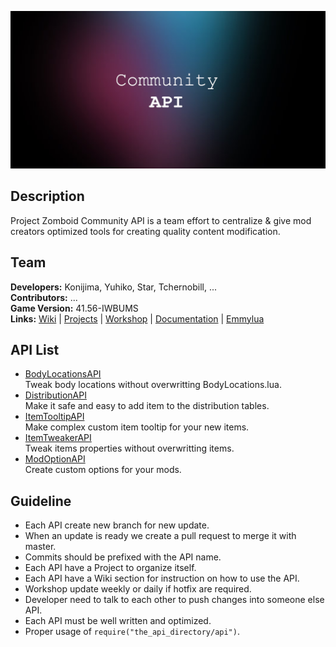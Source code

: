 ![Banner](https://github.com/Konijima/PZ-Community-API/blob/master/banner.png?raw=true)
  
## Description
Project Zomboid Community API is a team effort to centralize & give mod creators optimized tools for creating quality content modification.  
  
## Team
**Developers:** Konijima, Yuhiko, Star, Tchernobill, ...  
**Contributors:** ...  
**Game Version:** 41.56-IWBUMS  
**Links:** [Wiki](https://github.com/Konijima/PZ-Community-API/wiki) | [Projects](https://github.com/Konijima/PZ-Community-API/projects) | [Workshop](https://github.com/Konijima/PZ-Community-API) | [Documentation](https://quarantin.github.io/zomboid-javadoc/41.56/) | [Emmylua](https://emmylua.github.io/)
  
## API List
- [BodyLocationsAPI](https://github.com/Konijima/PZ-Community-API/tree/master/media/lua/client/BodyLocationsAPI)  
Tweak body locations without overwritting BodyLocations.lua.  
- [DistributionAPI](https://github.com/Konijima/PZ-Community-API/tree/master/media/lua/server/DistributionAPI)  
Make it safe and easy to add item to the distribution tables.  
- [ItemTooltipAPI](https://github.com/Konijima/PZ-Community-API/tree/master/media/lua/client/ItemTooltipAPI)  
Make complex custom item tooltip for your new items.  
- [ItemTweakerAPI](https://github.com/Konijima/PZ-Community-API/tree/master/media/lua/client/ItemTweakerAPI)  
Tweak items properties without overwritting items.  
- [ModOptionAPI](https://github.com/Konijima/PZ-Community-API/tree/master/media/lua/client/ModOptionAPI)  
Create custom options for your mods.  

## Guideline
- Each API create new branch for new update.
- When an update is ready we create a pull request to merge it with master.
- Commits should be prefixed with the API name.
- Each API have a Project to organize itself.
- Each API have a Wiki section for instruction on how to use the API.
- Workshop update weekly or daily if hotfix are required.
- Developer need to talk to each other to push changes into someone else API.
- Each API must be well written and optimized.
- Proper usage of `require("the_api_directory/api")`.
  
